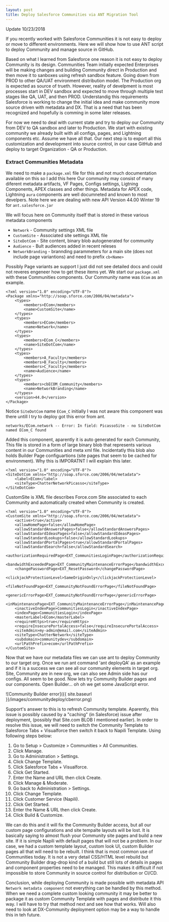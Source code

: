 ```yaml
---
layout: post
title: Deploy Salesforce Communities via ANT Migration Tool
---
```

Update 10/23/2018

If you recently worked with Salesforce Communities it is not easy to deploy or move to different environments. Here we will show how to use ANT script to deploy Community and manage source in GitHub.

Based on what I learned from Salesforce one reason it is not easy to deploy Community is its design. Communities Team initially expected Enterprises will be making changes and building Community direct in Production and then move it to sanboxes using refresh sandbox feature. Going down from PROD to other QA/UAT environment distribution model. The Production org is expected as source of trueth. However, reality of develpment is most processes start in DEV sandbox and expected to move through multiple test stages like QA, UAT, and then PROD. Understandig this requirements Salesforce is working to change the initial idea and make community more source driven  with metadata and DX. That is a need that has been recognized and hopefully is comming in some later releases.

For now we need to deal with current state and try to deploy our Community from DEV to QA sandbox and later to Production.
We start with existing community we already built with all configs, pages, and Lightning components etc. Assume we have all that. Our next step is to export all this customization and development into source control, in our case GitHub and deploy to target Organization - QA or Production.

### Extract Communities Metadata

We need to make a `package.xml` file for this and not much documentation available on this so I add this here
Our community may consist of many diferent metadata artifacts, VF Pages, Configs settings, Ligtning Components, APEX classes and other things. Metadata for APEX code, Lightning `aura` components are well documneted and known to most develpers.
Note here we are dealing with new API Version 44.00 Winter 19 for `ant.salesforce.jar`

We will focus here on Community itself that is stored in these various metadata components
 
+ `Network` - Community settings XML file
+ `CustomSite` - Associated site settings XML file
+ `SiteDotCom` - Site content, binary blob autogenerated for community
+ `Audience` - Bult audiences added in recent releses
+ `NetworkBranding` - brannding parammeters for a main site (does not include page variantions) and need to prefix `cb<Name>`

Possibly Page variants ae support I just did not see detailed docs and could not reveres engeneer how to get these items yet.
We start our `package.xml` with these Communities components. Our Community name was `ECom` as an example.

```
<?xml version="1.0" encoding="UTF-8"?>
<Package xmlns="http://soap.sforce.com/2006/04/metadata">
    <types>
        <members>ECom</members>
        <name>CustomSite</name>
    </types>
    <types>
        <members>ECom</members>
        <name>Network</name>
    </types>
    <types>
        <members>ECom_C</members>
        <name>SiteDotCom</name>
    </types>
    <types>
        <members>A_Faculty</members>
        <members>B_Faculty</members>
        <members>C_Faculty</members>
        <name>Audience</name>
    </types>
    <types>
        <members>cbECOM_Community</members>
        <name>NetworkBranding</name>
    </types>    
    <version>44.0</version>
</Package>
``` 

Notice `SiteDotCom` name `ECom_C` initially I was not aware this component was there untill I try to deploy got this error from ant.

```
networks/ECom.network -- Error: In field: PicassoSite - no SiteDotCom named ECom_C found
```
Added this component, aparently it is auto generated for each Community, This file is stored in a form of large binary blob that represents various content in our Communities and meta xml file. Incidentatly this blob also holds Builder Page configuartions (site pages that seem to be cached for environment). Why this is IMPORATNT I will explain this later.

```
<?xml version="1.0" encoding="UTF-8"?>
<SiteDotCom xmlns="http://soap.sforce.com/2006/04/metadata">
    <label>ECom</label>
    <siteType>ChatterNetworkPicasso</siteType>
</SiteDotCom>

```

CustomSite is XML file describes Force.com Site associated to each Community and automatically created when Community is created.

```
<?xml version="1.0" encoding="UTF-8"?>
<CustomSite xmlns="http://soap.sforce.com/2006/04/metadata">
    <active>true</active>
    <allowHomePage>false</allowHomePage>
    <allowStandardAnswersPages>false</allowStandardAnswersPages>
    <allowStandardIdeasPages>false</allowStandardIdeasPages>
    <allowStandardLookups>false</allowStandardLookups>
    <allowStandardPortalPages>true</allowStandardPortalPages>
    <allowStandardSearch>false</allowStandardSearch>
    <authorizationRequiredPage>EXT_CommunitiesLoginPage</authorizationRequiredPage>
    <bandwidthExceededPage>EXT_CommunityMaintenanceErrorPage</bandwidthExceededPage>
    <changePasswordPage>EXT_ResetPassword</changePasswordPage>
    <clickjackProtectionLevel>SameOriginOnly</clickjackProtectionLevel>
    <fileNotFoundPage>EXT_CommunityNotFoundErrorPage</fileNotFoundPage>
    <genericErrorPage>EXT_CommunityNotFoundErrorPage</genericErrorPage>
    <inMaintenancePage>EXT_CommunityMaintenanceErrorPage</inMaintenancePage>
    <inactiveIndexPage>CommunitiesLogin</inactiveIndexPage>
    <indexPage>CommunitiesLogin</indexPage>
    <masterLabel>ECom</masterLabel>
    <requireHttps>true</requireHttps>
    <requireInsecurePortalAccess>false</requireInsecurePortalAccess>
    <siteAdmin>my-admin@email.com</siteAdmin>
    <siteType>ChatterNetwork</siteType>
    <subdomain>communitydev</subdomain>
    <urlPathPrefix>ecom</urlPathPrefix>
</CustomSite>

```

Now that we have our metadata files we  can use ant to deploy Community to our target org. Once we run ant command 'ant deployQA' as an example and if it is a success we can see all our community elements in target org. Site, Community are in new org, we can also see Admin side has our configs. All seem to be good. Now lets try Community Builder pages and our components. Open Builder... oh oh we get some JavaScript error.

![Community Builder error]({{ site.baseurl }}/images/communitydeploy/cberror.png)

Support's answer to this is to refresh Community template. Aparently, this issue is possibly caused by a "caching" (in Salesforce) issue after deployment, (possibly that Site.com BLOB I mentioned earlier). In order to resolve this issue, we will need to switch the Community Template to Salesforce Tabs + Visualforce then switch it back to Napili Template. Using following steps below: 

1. Go to Setup > Customize > Communities > All Communities. 
2. Click Manage. 
3. Go to Administration > Settings. 
4. Click Change Template. 
5. Click Salesforce Tabs + Visualforce. 
6. Click Get Started. 
7. Enter the Name and URL then click Create. 
8. Click Manage & Moderate. 
9. Go back to Administration > Settings. 
10. Click Change Template. 
11. Click Customer Service (Napili). 
12. Click Get Started. 
13. Enter the Name & URL then click Create. 
14. Click Build & Customize. 

We can do this and it will fix the Community Builder access, but all our custom page configurations and site tempalte layouts will be lost. It is basically saying to almost flush your Community site pages and build a new site. If it is simple Napili with default pages that will not be a problem. In our case, we had a custom template layout, custom look UI, custom Builder pages all that will need to be rebuilt. I think that is most common use of Communities today. It is not a very detail CSS/HTML level rebuild but Community Builder drag-drop kind of a build but still lots of details in pages and component properties need to be managed. This makes it difficult if not impossible to store Community in source control for distribution or CI/CD.

Conclusion, while deploying Community is made possible with metadata API `Network metadata component` not everything can be handled by this method. When we need a complete custom looking community it may be better to package it as custom Community Template with pages and distribute it this way. I will have to try that method next and see how that works.
Will also need to look at DX-Community deployment option may be a way to handle this in teh future.

